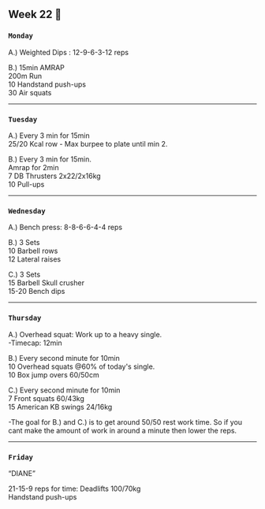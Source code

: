## Week 22  :wolf: 

### `Monday`     
A.) Weighted Dips : 12-9-6-3-12 reps

B.) 15min AMRAP   
200m Run   
10 Handstand push-ups  
30 Air squats     

---
### `Tuesday`

A.) Every 3 min for 15min  
25/20  Kcal row - Max burpee to plate until min 2.   

B.) Every 3 min for 15min.    
Amrap for 2min   
7 DB Thrusters 2x22/2x16kg  
10 Pull-ups  

----
### `Wednesday`
A.) Bench press: 8-8-6-6-4-4 reps 

B.) 3 Sets  
10 Barbell rows  
12 Lateral raises   

C.) 3 Sets  
15 Barbell Skull crusher    
15-20 Bench dips  
 
----
### `Thursday`  
A.) Overhead squat: Work up to a heavy single.  
-Timecap: 12min  

B.) Every second minute for 10min  
10 Overhead squats @60% of today's single.   
10 Box jump overs 60/50cm  

C.) Every second minute for 10min   
7 Front squats 60/43kg   
15 American KB swings 24/16kg   

-The goal for B.) and C.) is to get around 50/50 rest work time. So if you cant make the amount of work in around a minute then lower the reps. 




---
### `Friday` 
“DIANE”  

21-15-9 reps for time: 
Deadlifts 100/70kg  
Handstand push-ups      




